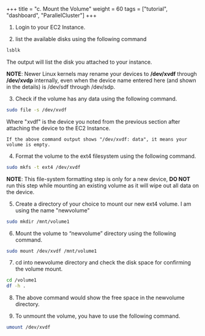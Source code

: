 +++
title = "c. Mount the Volume"
weight = 60
tags = ["tutorial", "dashboard", "ParallelCluster"]
+++

1.	Login to your EC2 Instance.

2.	list the available disks using the following command

```bash
lsblk
```
	
The output will list the disk you attached to your instance.

**NOTE**: Newer Linux kernels may rename your devices to **/dev/xvdf** through **/dev/xvdp** internally, even when the device name entered here (and shown in the details) is /dev/sdf through /dev/sdp.

3.	Check if the volume has any data using the following command.

```bash
sudo file -s /dev/xvdf
```

Where "xvdf" is the device you noted from the previous section after attaching the device to the EC2 Instance.

	If the above command output shows "/dev/xvdf: data", it means your volume is empty.

4.	Format the volume to the ext4 filesystem using the following command.

```bash
sudo mkfs -t ext4 /dev/xvdf
```

**NOTE**: This file-system formatting step is only for a new device, **DO NOT** run this step while mounting an existing volume as it will wipe out all data on the device.

5.	Create a directory of your choice to mount our new ext4 volume. I am using the name "newvolume"

```bash	
sudo mkdir /mnt/volume1
```


6.	Mount the volume to “newvolume” directory using the following command.

```bash
sudo mount /dev/xvdf /mnt/volume1
```


7.	cd into newvolume directory and check the disk space for confirming the volume mount.

```bash
cd /volume1
df -h .
```

8.	The above command would show the free space in the newvolume directory.

9.	To unmount the volume, you have to use the following command.

```bash
umount /dev/xvdf
```
